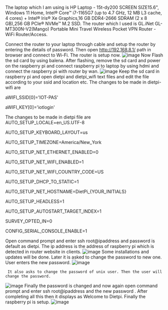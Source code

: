 The laptop which I am using is HP Laptop - 15t-dy200 SCREEN SIZE15.6", Windows 11 Home, Intel® Core™ i7-1165G7 (up to 4.7 GHz, 12 MB L3 cache, 4 cores) + Intel® Iris® Xe Graphics,16 GB DDR4-2666 SDRAM (2 x 8 GB),256 GB PCIe® NVMe™ M.2 SSD.
The router which I used is GL.iNet GL-MT300N-V2(Mango) Portable Mini Travel Wireless Pocket VPN Router - WiFi Router/Access.


Connect the router to your laptop through cable and setup the router by entering the details of password. Then open http://192.168.8.1/ path in browser and connect to Wi-Fi. The router is setup now.
![image](https://user-images.githubusercontent.com/112037009/190512931-22a77f24-f3e8-49ee-a89e-ba34269e0c12.png)
Now Flash the sd card by using balena. After flashing, remove the sd card and power on the raspberry pi and connect raspberry pi to laptop by using hdmi and connect the raspberry pi with router by wan.
![image](https://user-images.githubusercontent.com/112037009/190513215-0e3bdfd9-ff82-44a1-9bc1-9e56f9091a6f.png)
Keep the sd card in raspberry pi and open dietpi and dietpi_wifi text files and edit the file according to your ssid and location etc.
The changes to be made in dietpi-wifi are 

aWIFI_SSID[0]='IOT-PAS'

aWIFI_KEY[0]='iotlogin'

The changes to be made in dietpi file are
AUTO_SETUP_LOCALE=en_US.UTF-8

AUTO_SETUP_KEYBOARD_LAYOUT=us

AUTO_SETUP_TIMEZONE=America/New_York

AUTO_SETUP_NET_ETHERNET_ENABLED=0

AUTO_SETUP_NET_WIFI_ENABLED=1

AUTO_SETUP_NET_WIFI_COUNTRY_CODE=US

AUTO_SETUP_DHCP_TO_STATIC=1

AUTO_SETUP_NET_HOSTNAME=DietPi_{YOUR_INITIALS}

AUTO_SETUP_HEADLESS=1

AUTO_SETUP_AUTOSTART_TARGET_INDEX=1

SURVEY_OPTED_IN=0

CONFIG_SERIAL_CONSOLE_ENABLE=1

Open command prompt and enter ssh root@ipaddress and password is default as dietpi. The ip address is the address of raspberry pi which is detected in router website in clients.
![image](https://user-images.githubusercontent.com/112037009/190513412-9ee0de6d-83c5-416d-b3fa-a199537c3a49.png)
Some installations and updates will be done. Later it is asked to change the password to new one. User enters the new password. 
![image](https://user-images.githubusercontent.com/112037009/190513465-0ef9417b-621c-463b-b41c-1f656273a7a9.png)

     It also asks to change the password of unix user. Then the user will change the password.
![image](https://user-images.githubusercontent.com/112037009/190513509-d4fd3a72-5746-481c-81f3-6322d0ffb193.png)
Finally the password is changed and now again open command prompt and enter ssh root@ipaddress and the new password .
After completing all this then it displays as Welcome to Dietpi. Finally the raspberry pi is setup.
![image](https://user-images.githubusercontent.com/112037009/190513590-1055aa87-fbec-4bef-ad1a-edb6b7910a3f.png)

